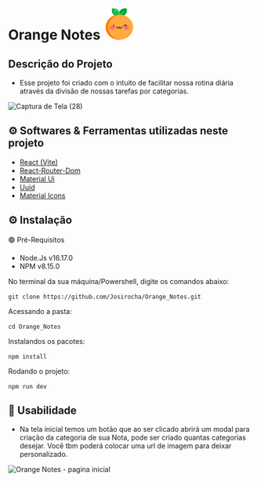# Orange Notes ![logo laranja](./src/assets/images/orange.png)

## Descrição do Projeto
-  Esse projeto  foi criado com o intuito de facilitar nossa rotina diária através da divisão de  nossas tarefas por categorias.

![Captura de Tela (28)](https://user-images.githubusercontent.com/102763035/188335478-0a87c17b-135f-4291-9d06-ec1f96c733a1.png)


## ⚙️ Softwares & Ferramentas utilizadas neste projeto 
-  [React (Vite)](https://vitejs.dev/guide/#trying-vite-online)
-  [React-Router-Dom](https://v5.reactrouter.com/web/guides/quick-start)
-  [Material Ui ](https://mui.com/pt/)
-  [Uuid ](https://www.npmjs.com/package/uuid)
- [ Material Icons ](https://mui.com/pt/material-ui/material-icons/)

## ⚙️ Instalação 

🟢 Pré-Requisitos

- Node.Js v16.17.0
- NPM v8.15.0

No terminal da sua máquina/Powershell, digite os comandos abaixo:

```
git clone https://github.com/Josirocha/Orange_Notes.git

```
Acessando a pasta:

```
cd Orange_Notes

```
Instalandos os pacotes:
```
npm install
```
Rodando o projeto:

```
npm run dev
```

## 💌 Usabilidade

- Na tela inicial temos um botão que ao ser clicado abrirá um modal para criação da categoria de sua Nota, pode ser criado quantas categorias desejar. Você tbm poderá colocar uma url de imagem para deixar personalizado.

![Orange Notes - pagina inicial](https://user-images.githubusercontent.com/102763035/188335464-d72120c5-b760-4578-b830-6589f24b29be.gif)




